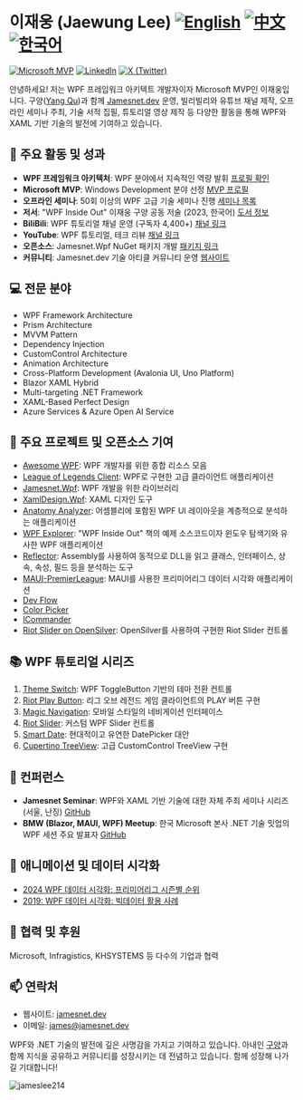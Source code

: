 # 이재웅 (Jaewung Lee)  [![English](https://img.shields.io/badge/README.md-English-blue.svg)](README.md) [![中文](https://img.shields.io/badge/README.md-中文-red.svg)](README.zh-CN.md) [![한국어](https://img.shields.io/badge/README.md-한국어-green.svg)](README.ko.md)

[![Microsoft MVP](https://img.shields.io/badge/Microsoft%20MVP-Windows%20Development-blue)](https://mvp.microsoft.com/en-us/PublicProfile/5004980)
[![LinkedIn](https://img.shields.io/badge/-LinkedIn-0077B5?style=flat&logo=linkedin&logoColor=white)](https://www.linkedin.com/in/jamesnet214/)
[![X (Twitter)](https://img.shields.io/badge/-X-000000?style=flat&logo=x&logoColor=white)](https://twitter.com/jamesnet214)

안녕하세요! 저는 WPF 프레임워크 아키텍트 개발자이자 Microsoft MVP인 이재웅입니다. 구양([Yang Qu](https://github.com/vickyqu))과 함께 [Jamesnet.dev](https://jamesnet.dev) 운영, 빌리빌리와 유튜브 채널 제작, 오프라인 세미나 주최, 기술 서적 집필, 튜토리얼 영상 제작 등 다양한 활동을 통해 WPF와 XAML 기반 기술의 발전에 기여하고 있습니다.

## 🚀 주요 활동 및 성과

- **WPF 프레임워크 아키텍처**: WPF 분야에서 지속적인 역량 발휘 [프로필 확인](https://jamesnet.dev/profile/jamesnet214)
- **Microsoft MVP**: Windows Development 분야 선정 [MVP 프로필](https://bit.ly/4cWfsXb)
- **오프라인 세미나**: 50회 이상의 WPF 고급 기술 세미나 진행 [세미나 목록](https://bit.ly/4bWk3az)
- **저서**: "WPF Inside Out" 이재웅 구양 공동 저술 (2023, 한국어) [도서 정보](https://bit.ly/4cWqjjQ)
- **BiliBili**: WPF 튜토리얼 채널 운영 (구독자 4,400+) [채널 링크](https://bit.ly/3SkYutn)
- **YouTube**: WPF 튜토리얼, 테크 리뷰 [채널 링크](https://bit.ly/3WBe6eR)
- **오픈소스**: Jamesnet.Wpf NuGet 패키지 개발 [패키지 링크](https://www.nuget.org/packages/Jamesnet.Wpf/)
- **커뮤니티**: Jamesnet.dev 기술 아티클 커뮤니티 운영 [웹사이트](https://jamesnet.dev)

<!-- - **Udemy**: WPF 고급 기술 튜토리얼 시리즈 [강좌 링크](https://bit.ly/4bWk3az) -->

## 💻 전문 분야

- WPF Framework Architecture
- Prism Architecture
- MVVM Pattern
- Dependency Injection
- CustomControl Architecture
- Animation Architecture
- Cross-Platform Development (Avalonia UI, Uno Platform)
- Blazor XAML Hybrid
- Multi-targeting .NET Framework
- XAML-Based Perfect Design
- Azure Services & Azure Open AI Service

## 🌟 주요 프로젝트 및 오픈소스 기여

- [Awesome WPF](https://github.com/jamesnet214/awesome-wpf): WPF 개발자를 위한 종합 리소스 모음
- [League of Legends Client](https://github.com/jamesnet214/leagueoflegends): WPF로 구현한 고급 클라이언트 애플리케이션
- [Jamesnet.Wpf](https://github.com/jamesnet214/jamesnetwpf): WPF 개발을 위한 라이브러리
- [XamlDesign.Wpf](https://github.com/jamesnet214/xamldesignwpf): XAML 디자인 도구
- [Anatomy Analyzer](https://github.com/jamesnet214/anatomyanalyzer): 어셈블리에 포함된 WPF UI 레이아웃을 계층적으로 분석하는 애플리케이션
- [WPF Explorer](https://github.com/jamesnet214/wpf-explorer): "WPF Inside Out" 책의 예제 소스코드이자 윈도우 탐색기와 유사한 WPF 애플리케이션
- [Reflector](https://github.com/jamesnet214/reflector): Assembly를 사용하여 동적으로 DLL을 읽고 클래스, 인터페이스, 상속, 속성, 필드 등을 분석하는 도구
- [MAUI-PremierLeague](https://github.com/jamesnet214/maui-premierleague): MAUI를 사용한 프리미어리그 데이터 시각화 애플리케이션
- [Dev Flow](https://github.com/jamesnet214/devflow)
- [Color Picker](https://github.com/jamesnet214/colorpicker)
- [ICommander](https://github.com/jamesnet214/icommander)
- [Riot Slider on OpenSilver](https://github.com/jamesnet214/riotslider-opensilver): OpenSilver를 사용하여 구현한 Riot Slider 컨트롤

## 📚 WPF 튜토리얼 시리즈

1. [Theme Switch](https://github.com/jamesnetgroup/themeswitch): WPF ToggleButton 기반의 테마 전환 컨트롤
2. [Riot Play Button](https://github.com/jamesnetgroup/riotplaybutton): 리그 오브 레전드 게임 클라이언트의 PLAY 버튼 구현
3. [Magic Navigation](https://github.com/jamesnetgroup/navigationbar): 모바일 스타일의 네비게이션 인터페이스
4. [Riot Slider](https://github.com/jamesnetgroup/riotslider): 커스텀 WPF Slider 컨트롤
5. [Smart Date](https://github.com/jamesnetgroup/smartdate): 현대적이고 유연한 DatePicker 대안
6. [Cupertino TreeView](https://github.com/jamesnetgroup/cupertino-treeview): 고급 CustomControl TreeView 구현

## 🎤 컨퍼런스

- **Jamesnet Seminar**: WPF와 XAML 기반 기술에 대한 자체 주최 세미나 시리즈 (서울, 난징) [GitHub](https://github.com/jamesnet214/wpf)
- **BMW (Blazor, MAUI, WPF) Meetup**: 한국 Microsoft 본사 .NET 기술 밋업의 WPF 세션 주요 발표자 [GitHub](https://github.com/jamesnet214/wpf-meetup)

## 🎨 애니메이션 및 데이터 시각화

- [2024 WPF 데이터 시각화: 프리미어리그 시즌별 순위](https://bit.ly/3LJa65A)
- [2019: WPF 데이터 시각화: 빅데이터 활용 사례](https://bit.ly/4cWLsKJ)

## 🤝 협력 및 후원

Microsoft, Infragistics, KHSYSTEMS 등 다수의 기업과 협력

## 📫 연락처

- 웹사이트: [jamesnet.dev](https://jamesnet.dev)
- 이메일: james@jamesnet.dev

WPF와 .NET 기술의 발전에 깊은 사명감을 가지고 기여하고 있습니다. 아내인 [구양](https://github.com/vickyqu)과 함께 지식을 공유하고 커뮤니티를 성장시키는 데 전념하고 있습니다. 함께 성장해 나가길 기대합니다!

<img src="https://komarev.com/ghpvc/?username=jamesnet214" alt="jameslee214" style="display: hidden"/> 
